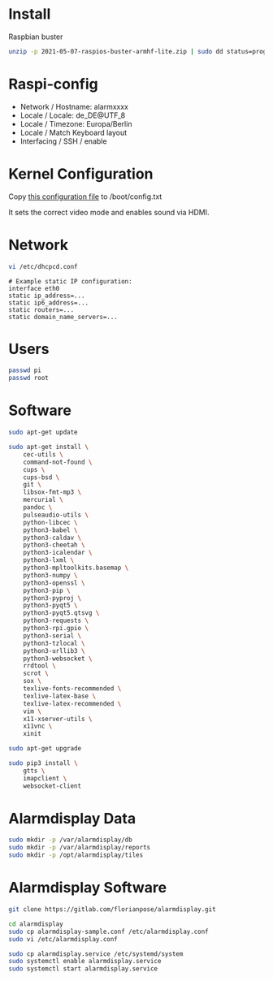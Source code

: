 # Install

Raspbian buster

```bash
unzip -p 2021-05-07-raspios-buster-armhf-lite.zip | sudo dd status=progress of=/dev/mmcblk0 bs=4M conv=fsync
```

# Raspi-config

- Network / Hostname: alarmxxxx
- Locale / Locale: de_DE@UTF_8
- Locale / Timezone: Europa/Berlin
- Locale / Match Keyboard layout
- Interfacing / SSH / enable

# Kernel Configuration

Copy [this configuration file](config.txt) to /boot/config.txt

It sets the correct video mode and enables sound via HDMI.

# Network

```bash
vi /etc/dhcpcd.conf
```

```config
# Example static IP configuration:
interface eth0
static ip_address=...
static ip6_address=...
static routers=...
static domain_name_servers=...
```

# Users

```bash
passwd pi
passwd root
```

# Software

```bash
sudo apt-get update

sudo apt-get install \
    cec-utils \
    command-not-found \
    cups \
    cups-bsd \
    git \
    libsox-fmt-mp3 \
    mercurial \
    pandoc \
    pulseaudio-utils \
    python-libcec \
    python3-babel \
    python3-caldav \
    python3-cheetah \
    python3-icalendar \
    python3-lxml \
    python3-mpltoolkits.basemap \
    python3-numpy \
    python3-openssl \
    python3-pip \
    python3-pyproj \
    python3-pyqt5 \
    python3-pyqt5.qtsvg \
    python3-requests \
    python3-rpi.gpio \
    python3-serial \
    python3-tzlocal \
    python3-urllib3 \
    python3-websocket \
    rrdtool \
    scrot \
    sox \
    texlive-fonts-recommended \
    texlive-latex-base \
    texlive-latex-recommended \
    vim \
    x11-xserver-utils \
    x11vnc \
    xinit

sudo apt-get upgrade

sudo pip3 install \
    gtts \
    imapclient \
    websocket-client
```

# Alarmdisplay Data

```bash
sudo mkdir -p /var/alarmdisplay/db
sudo mkdir -p /var/alarmdisplay/reports
sudo mkdir -p /opt/alarmdisplay/tiles
```

# Alarmdisplay Software

```bash
git clone https://gitlab.com/florianpose/alarmdisplay.git

cd alarmdisplay
sudo cp alarmdisplay-sample.conf /etc/alarmdisplay.conf
sudo vi /etc/alarmdisplay.conf

sudo cp alarmdisplay.service /etc/systemd/system
sudo systemctl enable alarmdisplay.service
sudo systemctl start alarmdisplay.service
```
